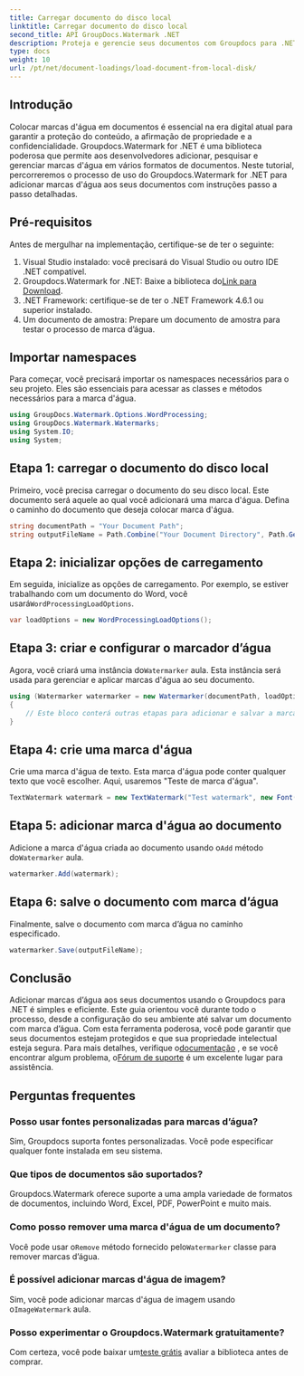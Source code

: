 ```yaml
---
title: Carregar documento do disco local
linktitle: Carregar documento do disco local
second_title: API GroupDocs.Watermark .NET
description: Proteja e gerencie seus documentos com Groupdocs para .NET. Siga nosso guia detalhado para adicionar marcas d'água perfeitamente.
type: docs
weight: 10
url: /pt/net/document-loadings/load-document-from-local-disk/
---
```

## Introdução
Colocar marcas d'água em documentos é essencial na era digital atual para garantir a proteção do conteúdo, a afirmação de propriedade e a confidencialidade. Groupdocs.Watermark for .NET é uma biblioteca poderosa que permite aos desenvolvedores adicionar, pesquisar e gerenciar marcas d'água em vários formatos de documentos. Neste tutorial, percorreremos o processo de uso do Groupdocs.Watermark for .NET para adicionar marcas d'água aos seus documentos com instruções passo a passo detalhadas.
## Pré-requisitos
Antes de mergulhar na implementação, certifique-se de ter o seguinte:
1. Visual Studio instalado: você precisará do Visual Studio ou outro IDE .NET compatível.
2.  Groupdocs.Watermark for .NET: Baixe a biblioteca do[Link para Download](https://releases.groupdocs.com/Watermark/net/).
3. .NET Framework: certifique-se de ter o .NET Framework 4.6.1 ou superior instalado.
4. Um documento de amostra: Prepare um documento de amostra para testar o processo de marca d’água.
## Importar namespaces
Para começar, você precisará importar os namespaces necessários para o seu projeto. Eles são essenciais para acessar as classes e métodos necessários para a marca d'água.
```csharp
using GroupDocs.Watermark.Options.WordProcessing;
using GroupDocs.Watermark.Watermarks;
using System.IO;
using System;
```
## Etapa 1: carregar o documento do disco local
Primeiro, você precisa carregar o documento do seu disco local. Este documento será aquele ao qual você adicionará uma marca d'água.
Defina o caminho do documento que deseja colocar marca d'água.
```csharp
string documentPath = "Your Document Path";
string outputFileName = Path.Combine("Your Document Directory", Path.GetFileName(documentPath));
```
## Etapa 2: inicializar opções de carregamento
 Em seguida, inicialize as opções de carregamento. Por exemplo, se estiver trabalhando com um documento do Word, você usará`WordProcessingLoadOptions`.
```csharp
var loadOptions = new WordProcessingLoadOptions();
```
## Etapa 3: criar e configurar o marcador d’água
 Agora, você criará uma instância do`Watermarker` aula. Esta instância será usada para gerenciar e aplicar marcas d'água ao seu documento.
```csharp
using (Watermarker watermarker = new Watermarker(documentPath, loadOptions))
{
    // Este bloco conterá outras etapas para adicionar e salvar a marca d’água
}
```
## Etapa 4: crie uma marca d'água
Crie uma marca d'água de texto. Esta marca d'água pode conter qualquer texto que você escolher. Aqui, usaremos "Teste de marca d'água".
```csharp
TextWatermark watermark = new TextWatermark("Test watermark", new Font("Arial", 12));
```
## Etapa 5: adicionar marca d'água ao documento
Adicione a marca d'água criada ao documento usando o`Add` método do`Watermarker` aula.
```csharp
watermarker.Add(watermark);
```
## Etapa 6: salve o documento com marca d’água
Finalmente, salve o documento com marca d’água no caminho especificado.
```csharp
watermarker.Save(outputFileName);
```

## Conclusão
Adicionar marcas d’água aos seus documentos usando o Groupdocs para .NET é simples e eficiente. Este guia orientou você durante todo o processo, desde a configuração do seu ambiente até salvar um documento com marca d’água. Com esta ferramenta poderosa, você pode garantir que seus documentos estejam protegidos e que sua propriedade intelectual esteja segura. 
 Para mais detalhes, verifique o[documentação](https://reference.groupdocs.com/Watermark/net/) , e se você encontrar algum problema, o[Fórum de suporte](https://forum.groupdocs.com/c/watermark/19) é um excelente lugar para assistência. 
## Perguntas frequentes
### Posso usar fontes personalizadas para marcas d’água?
Sim, Groupdocs suporta fontes personalizadas. Você pode especificar qualquer fonte instalada em seu sistema.
### Que tipos de documentos são suportados?
Groupdocs.Watermark oferece suporte a uma ampla variedade de formatos de documentos, incluindo Word, Excel, PDF, PowerPoint e muito mais.
### Como posso remover uma marca d'água de um documento?
 Você pode usar o`Remove` método fornecido pelo`Watermarker` classe para remover marcas d’água.
### É possível adicionar marcas d'água de imagem?
 Sim, você pode adicionar marcas d'água de imagem usando o`ImageWatermark` aula.
### Posso experimentar o Groupdocs.Watermark gratuitamente?
 Com certeza, você pode baixar um[teste grátis](https://releases.groupdocs.com/) avaliar a biblioteca antes de comprar.